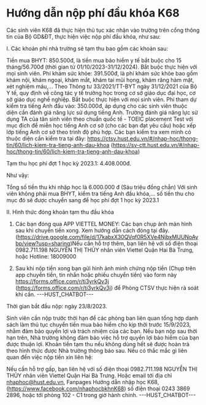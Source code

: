 # Hướng dẫn nộp phí đầu khóa K68

Các sinh viên K68 đã thực hiện thủ tục xác nhận vào trường trên cổng thông tin của Bộ GD&ĐT, thực hiện việc nộp phí đầu khóa, như sau:
 
I. Các khoản phí nhà trường sẽ tạm thu bao gồm các khoản sau:

Tiền mua BHYT: 850.500đ, là tiền mua bảo hiểm y tế bắt buộc cho 15 tháng/56.700đ (thời gian từ 01/10/2023-31/12/2024). Bắt buộc thực hiện với mọi sinh viên. Phí khám sức khỏe: 391.500đ, là phí khám sức khỏe bao gồm khám nội, khám ngoại, khám mắt, khám tai mũi họng, khám răng hàm mặt, xét nghiệm máu,... Theo Thông tư 33/2021/TT-BYT ngày 31/12/2021 của Bộ Y tế, quy định về công tác y tế trường học trong cơ sở giáo dục đại học, cơ sở giáo dục nghề nghiệp. Bắt buộc thực hiện với mọi sinh viên. Phí tham dự kiểm tra tiếng Anh đầu vào: 350.000đ,  áp dụng cho các sinh viên thuộc diện cần đánh giá năng lực sử dụng tiếng Anh. Trường đánh giá năng lực sử dụng TA của  tân sinh viên theo chuẩn quốc tế - TOEIC placement Test với mục đích để miễn học tiếng Anh cơ sở (cho các bạn đạt yêu cầu) hoặc xếp lớp tiếng Anh cơ sở theo trình độ phù hợp. Các bạn kiểm tra xem mình có thuộc diện cần kiểm tra tại đây: https://ctsv.hust.edu.vn/#/nhap-hoc/thong-tin/60/lich-kiem-tra-tieng-anh-dau-khoa (https://sv-ctt.hust.edu.vn/#/nhap-hoc/thong-tin/60/lich-kiem-tra-tieng-anh-dau-khoa)

Tạm thu học phí đợt 1 học kỳ 2023.1: 4.408.000đ. 

Như vậy:

Tổng số tiền thu khi nhập học là 6.000.000 đ (Sáu triệu đồng chẵn)
Với sinh viên không phải mua BHYT, kiểm tra tiếng Anh đầu khóa,... số tiền thu cho mục đó sẽ được chuyển sang để học phí đợt 1 học kỳ 2023.1

II. Hình thức đóng khoản tạm thu đầu khóa
1. Các bạn đóng qua APP VIETTEL MONEY: Các bạn chụp ảnh màn hình sau khi chuyển tiền xong. Xem hướng dẫn cách đóng tại đây.  (https://drive.google.com/file/d/17kabxX30QVqf0R5XVe4NjbxMUUNoAybp/view?usp=sharing)Nếu cần hỗ trợ thêm, bạn liên hệ với số điện thoại 0982.711.198 NGUYỄN THỊ THỦY nhân viên Viettel Quận Hai Bà Trưng, hoặc Hotline: 18009000 
 
2. Sau khi nộp tiền xong bạn gửi hình ảnh minh chứng nộp tiền (Chụp trên app chuyển tiền, tin nhắn hoặc phiếu chuyển tiền) vào form này https://forms.office.com/r/ti3yrkQv3j (https://forms.office.com/r/ti3yrkQv3j) để Phòng CTSV thực hiện rà soát khi cần. 
 ---HUST_CHATBOT---
 
Thời gian bắt đầu nộp: ngày 23/8/2023. 
 
Sinh viên cần nộp trước thời hạn để các phòng ban liên quan tổng hợp danh sách làm thủ tục chuyển tiền mua bảo hiểm cho kịp thời trước 15/9/2023, nhằm đảm bảo quyền lợi và trách nhiệm của các bạn. Nếu bạn nộp sau thời hạn trên, Nhà trường không đảm bảo việc hỗ trợ quyền lợi bảo hiểm của bạn được thuận lợi. Khoản tiền tạm thu nếu không dùng hết sẽ được hoàn trả theo hình thức được Nhà trường thông báo sau. Nếu có thắc mắc gì liên quan đến việc nộp tiền xin liên hệ:

Nếu cần hỗ trợ gấp, bạn liên hệ với số điện thoại 0982.711.198 NGUYỄN THỊ THỦY nhân viên Viettel Quận Hai Bà Trưng. Hoặc email tới địa chỉ nhaphoc@hust.edu.vn, Fanpages Hướng dẫn nhập học K68, (https://www.facebook.com/nhaphocbkhnK68) số điện thoại 0243 3869 2896, hoặc tới phòng 102 - C1 trong giờ hành chính. 
 ---HUST_CHATBOT---